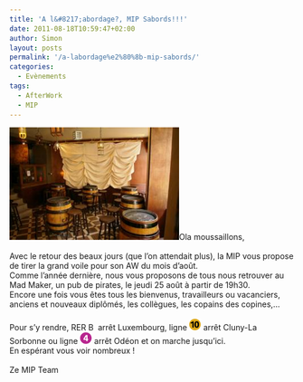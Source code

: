```yaml
---
title: 'A l&#8217;abordage?, MIP Sabords!!!'
date: 2011-08-18T10:59:47+02:00
author: Simon
layout: posts
permalink: '/a-labordage%e2%80%8b-mip-sabords/'
categories:
  - Evènements
tags:
  - AfterWork
  - MIP
---
```

[](/assets/uploads/2011/08/188_img.jpg)[](/assets/uploads/2010/10/m10.gif)[<img class="alignright size-full wp-image-442" title="188_img" src="/assets/uploads/2011/08/188_img.jpg" alt="" width="300" height="199" />](/assets/uploads/2011/08/188_img.jpg)Ola moussaillons,  
   
Avec le retour des beaux jours (que l’on attendait plus), la MIP vous propose de tirer la grand voile pour son AW du mois d’août.  
Comme l’année dernière, nous vous proposons de tous nous retrouver au Mad Maker, un pub de pirates, le jeudi 25 août à partir de 19h30.  
Encore une fois vous êtes tous les bienvenus, travailleurs ou vacanciers, anciens et nouveaux diplômés, les collègues, les copains des copines,…  
   
Pour s’y rendre, RER B  arrêt Luxembourg, ligne[](/assets/uploads/2010/10/m10.gif) [<img class="alignnone size-full wp-image-279" title="m10" src="/assets/uploads/2010/10/m10.gif" alt="" width="21" height="21" />](/assets/uploads/2010/10/m10.gif) arrêt Cluny-La Sorbonne ou ligne [<img class="alignnone size-full wp-image-272" title="m4" src="/assets/uploads/2010/10/m4.gif" alt="" width="21" height="21" />](/assets/uploads/2010/10/m4.gif) arrêt Odéon et on marche jusqu’ici.  
En espérant vous voir nombreux !  
   
Ze MIP Team
